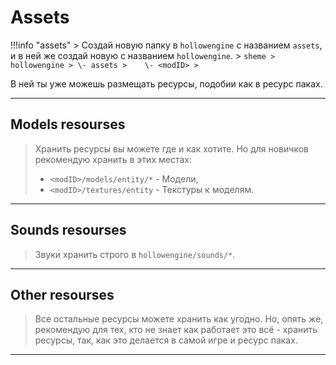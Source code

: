 # Assets

!!!info "assets"
	> Создай новую папку в `hollowengine` с названием `assets`, и в ней же создай новую с названием `hollowengine`.
	> ```sheme
	> hollowengine
	> \- assets
	>    \- <modID>
	> ```

В ней ты уже можешь размещать ресурсы, подобии как в ресурс паках.

---

## Models resourses

> Хранить ресурсы вы можете где и как хотите. Но для новичков рекомендую хранить в этих местах:
> - `<modID>/models/entity/*` - Модели,
> - `<modID>/textures/entity` - Текстуры к моделям.

---

## Sounds resourses

> Звуки хранить строго в `hollowengine/sounds/*`.

---

## Other resourses

> Все остальные ресурсы можете хранить как угодно. Но, опять же, рекомендую для тех, кто не знает как работает это всё - хранить ресурсы, так, как это делается в самой игре и ресурс паках.

---
